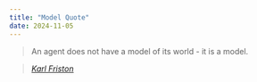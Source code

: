 ```yaml
---
title: "Model Quote"
date: 2024-11-05
---
```


> An agent does not have a model of its world - it is a model.
  
> <cite><a href="[http://www.brainyquote.com/quotes/quotes/m/marktwain163473.html](https://www.goodreads.com/author/quotes/607211.Karl_J_Friston#:~:text=Friston%20Quotes&text=An%20agent%20does%20not%20have,be%20predicted%20from%20our%20environment.)">Karl Friston</a></cite>
